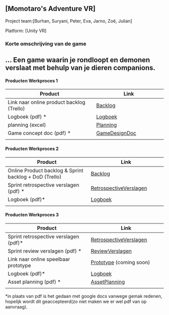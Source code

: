 ## [Momotaro's Adventure VR]
Project team:[Burhan, Suryani, Peter, Eva, Jarno, Zoë, Julian]

Platform:
[Unity VR]

### Korte omschrijving van de game
...
Een game waarin je rondloopt en demonen verslaat met behulp van je dieren companions.
---
#### Producten Werkproces 1
| Product  | Link |
| ------ |  ------ |
| Link naar online product backlog (Trello)  | [Backlog]
| Logboek (pdf)   *                          | [Logboek]
| planning (excel)                           | [Planning]
| Game concept doc (pdf)       *             | [GameDesignDoc]
|<img width=500/>|<img width=300/>|
   
#### Producten Werkproces 2
| Product  | Link |
| ------ |  ------ |
| Online Product backlog & Sprint backlog + DoD (Trello)     | [Backlog]
| Sprint retrospective verslagen (pdf)   *                   | [RetrospectiveVerslagen]
| Logboek (pdf)*                                             | [Logboek]
|<img width=500/>|<img width=300/>|
   
#### Producten Werkproces 3
| Product  | Link |
| ------ |  ------ |
| Sprint retrospective verslagen (pdf)*  | [RetrospectiveVerslagen]
| Sprint review verslagen (pdf)  *       | [ReviewVerslagen]
| Link naar online speelbaar prototype   | [Prototype] (coming soon)
| Logboek (pdf)*                         | [Logboek]
| Asset planning (pdf) *                 | [AssetPlanning]
|<img width=500/>|<img width=300/>|

*in plaats van pdf is het gedaan met google docs vanwege gemak redenen, hopelijk wordt dit geaccepteerd(zo niet maken we er wel pdf van op aanvraag).

   [Backlog]: <https://trello.com/b/VT0uoeJM/mythe-2019>
   [Logboek]: <https://docs.google.com/document/d/1EoKJJty9BjKZ_pu5wYTT19XJyXYi-wToz17anmZAzPk/edit?usp=sharing>
   [GameDesignDoc]: <https://docs.google.com/document/d/17ER6B3Fm0ybOkmIlWt_ZOkBVah0pHE4YJ0qSnwXq_uQ/edit?usp=sharing>
   [Planning]:<https://docs.google.com/spreadsheets/d/1_zRVyoXA1WeNb7KhkyEzdgbTiOJEj9Fb4Gk868I7V2E/edit?usp=sharing>
   [RetrospectiveVerslagen]: <https://docs.google.com/document/d/1QLC_862irOxajstDIsAKz-oezVYTzDLEYR2cpA8y0bA/edit?usp=sharing>
   [ReviewVerslagen]: <https://docs.google.com/document/d/1F8xegblQ5gOP7ZFj07y4ksvNaoj4VaEC8b7OnNNkLvQ/edit?usp=sharing>
   [AssetPlanning]: <https://docs.google.com/document/d/1L7TNzla5y1OkvcPUuSEOSrRVYISm_li05BZ05xMo3as/edit?usp=sharing>
   [Prototype]: <>
   
   
